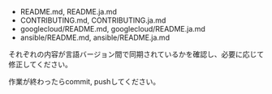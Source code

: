 - README.md, README.ja.md
- CONTRIBUTING.md, CONTRIBUTING.ja.md
- googlecloud/README.md, googlecloud/README.ja.md
- ansible/README.md, ansible/README.ja.md

それぞれの内容が言語バージョン間で同期されているかを確認し、必要に応じて修正してください。

作業が終わったらcommit, pushしてください。

